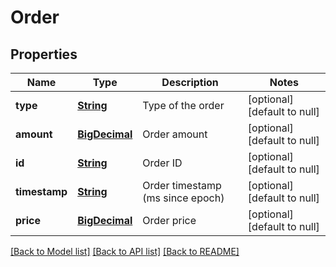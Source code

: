 # Order
## Properties

Name | Type | Description | Notes
------------ | ------------- | ------------- | -------------
**type** | [**String**](string.md) | Type of the order | [optional] [default to null]
**amount** | [**BigDecimal**](number.md) | Order amount | [optional] [default to null]
**id** | [**String**](string.md) | Order ID | [optional] [default to null]
**timestamp** | [**String**](string.md) | Order timestamp (ms since epoch) | [optional] [default to null]
**price** | [**BigDecimal**](number.md) | Order price | [optional] [default to null]

[[Back to Model list]](../README.md#documentation-for-models) [[Back to API list]](../README.md#documentation-for-api-endpoints) [[Back to README]](../README.md)


